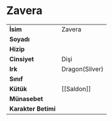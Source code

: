 # Zavera   
  
  
|  |  |  
|---|---|  
| **İsim** | Zavera |  
| **Soyadı** |  |  
| **Hizip** |  |  
| **Cinsiyet** | Dişi |  
| **Irk** | Dragon(Silver) |  
| **Sınıf** |  |  
| **Kütük** | [[Saldon]] |  
| **Münasebet** |  |  
| **Karakter Betimi** |  |  
  
  
